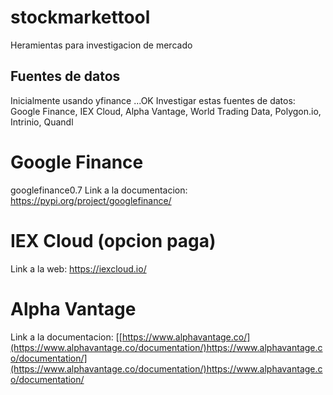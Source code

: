 # stockmarkettool
Heramientas para investigacion de mercado

## Fuentes de datos
Inicialmente usando yfinance ...OK
Investigar estas fuentes de datos: Google Finance, IEX Cloud, Alpha Vantage, World Trading Data, Polygon.io, Intrinio, Quandl

# Google Finance
googlefinance0.7
Link a la documentacion: https://pypi.org/project/googlefinance/

# IEX Cloud (opcion paga)
Link a la web: https://iexcloud.io/

# Alpha Vantage
Link a la documentacion: [[https://www.alphavantage.co/](https://www.alphavantage.co/documentation/)https://www.alphavantage.co/documentation/](https://www.alphavantage.co/documentation/)https://www.alphavantage.co/documentation/


